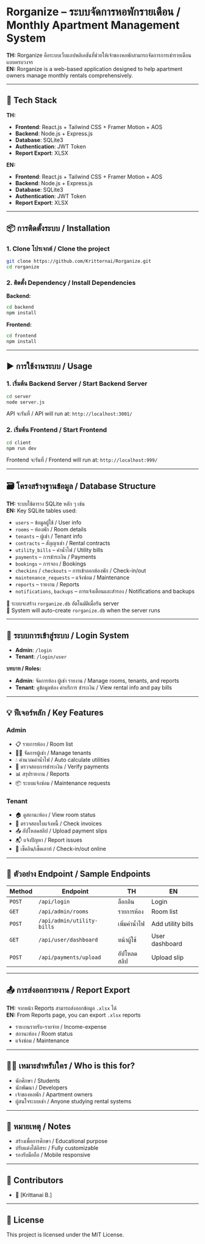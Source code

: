 
# Rorganize – ระบบจัดการหอพักรายเดือน / Monthly Apartment Management System

**TH:** Rorganize คือระบบเว็บแอปพลิเคชันที่ช่วยให้เจ้าของหอพักสามารถจัดการการเช่ารายเดือนแบบครบวงจร  
**EN:** Rorganize is a web-based application designed to help apartment owners manage monthly rentals comprehensively.

---

## 🔧 Tech Stack

**TH:**  
- **Frontend**: React.js + Tailwind CSS + Framer Motion + AOS  
- **Backend**: Node.js + Express.js  
- **Database**: SQLite3  
- **Authentication**: JWT Token  
- **Report Export**: XLSX

**EN:**  
- **Frontend**: React.js + Tailwind CSS + Framer Motion + AOS  
- **Backend**: Node.js + Express.js  
- **Database**: SQLite3  
- **Authentication**: JWT Token  
- **Report Export**: XLSX

---

## 📦 การติดตั้งระบบ / Installation

### 1. Clone โปรเจกต์ / Clone the project

```bash
git clone https://github.com/Kritternai/Rorganize.git
cd rorganize
```

### 2. ติดตั้ง Dependency / Install Dependencies

**Backend:**

```bash
cd backend
npm install
```

**Frontend:**

```bash
cd frontend
npm install
```

---

## ▶️ การใช้งานระบบ / Usage

### 1. เริ่มต้น Backend Server / Start Backend Server

```bash
cd server
node server.js
```

API จะรันที่ / API will run at: `http://localhost:3001/`

### 2. เริ่มต้น Frontend / Start Frontend

```bash
cd client
npm run dev
```

Frontend จะรันที่ / Frontend will run at: `http://localhost:999/`

---

## 🗃️ โครงสร้างฐานข้อมูล / Database Structure

**TH:** ระบบใช้ตาราง SQLite หลัก ๆ เช่น  
**EN:** Key SQLite tables used:

- `users` – ข้อมูลผู้ใช้ / User info
- `rooms` – ห้องพัก / Room details
- `tenants` – ผู้เช่า / Tenant info
- `contracts` – สัญญาเช่า / Rental contracts
- `utility_bills` – ค่าน้ำไฟ / Utility bills
- `payments` – การชำระเงิน / Payments
- `bookings` – การจอง / Bookings
- `checkins` / `checkouts` – การเข้าออกห้องพัก / Check-in/out
- `maintenance_requests` – แจ้งซ่อม / Maintenance
- `reports` – รายงาน / Reports
- `notifications`, `backups` – การแจ้งเตือนและสำรอง / Notifications and backups

📌 ระบบจะสร้าง `rorganize.db` อัตโนมัติเมื่อรัน server  
📌 System will auto-create `rorganize.db` when the server runs

---

## 🔐 ระบบการเข้าสู่ระบบ / Login System

- **Admin**: `/login`
- **Tenant**: `/login/user`

**บทบาท / Roles:**

- **Admin**: จัดการห้อง ผู้เช่า รายงาน / Manage rooms, tenants, and reports  
- **Tenant**: ดูข้อมูลห้อง ค่าบริการ ชำระเงิน / View rental info and pay bills

---

## 💡 ฟีเจอร์หลัก / Key Features

### Admin

- 📋 รายการห้อง / Room list  
- 👨‍💼 จัดการผู้เช่า / Manage tenants  
- 💧 คำนวณค่าน้ำไฟ / Auto calculate utilities  
- 💸 ตรวจสอบการชำระเงิน / Verify payments  
- 📊 สรุปรายงาน / Reports  
- 📦 ระบบแจ้งซ่อม / Maintenance requests

### Tenant

- 🏠 ดูสถานะห้อง / View room status  
- 🧾 ตรวจสอบใบแจ้งหนี้ / Check invoices  
- 📤 อัปโหลดสลิป / Upload payment slips  
- 📬 แจ้งปัญหา / Report issues  
- 📝 เช็คอิน/เช็คเอาท์ / Check-in/out online

---

## 🧪 ตัวอย่าง Endpoint / Sample Endpoints

| Method | Endpoint | TH | EN |
|--------|----------|----|----|
| `POST` | `/api/login` | ล็อกอิน | Login |
| `GET`  | `/api/admin/rooms` | รายการห้อง | Room list |
| `POST` | `/api/admin/utility-bills` | เพิ่มค่าน้ำไฟ | Add utility bills |
| `GET`  | `/api/user/dashboard` | หน้าผู้ใช้ | User dashboard |
| `POST` | `/api/payments/upload` | อัปโหลดสลิป | Upload slip |

---

## 📤 การส่งออกรายงาน / Report Export

**TH:** จากหน้า Reports สามารถส่งออกข้อมูล `.xlsx` ได้  
**EN:** From Reports page, you can export `.xlsx` reports

- รายงานรายรับ-รายจ่าย / Income-expense
- สถานะห้อง / Room status
- แจ้งซ่อม / Maintenance

---

## 🧑‍🏫 เหมาะสำหรับใคร / Who is this for?

- นักศึกษา / Students  
- นักพัฒนา / Developers  
- เจ้าของหอพัก / Apartment owners  
- ผู้สนใจระบบเช่า / Anyone studying rental systems

---

## 📌 หมายเหตุ / Notes

- สร้างเพื่อการศึกษา / Educational purpose  
- ปรับแต่งได้อิสระ / Fully customizable  
- รองรับมือถือ / Mobile responsive

---

## 🙌 Contributors

- 👤 [Krittanai B.]  

---

## 📃 License

This project is licensed under the MIT License.
